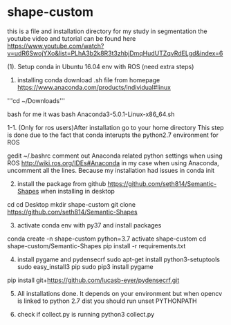 # shape-custom

this is a file and installation directory for my study in segmentation
the youtube video and tutorial can be found here
https://www.youtube.com/watch?v=udR6SwojYXo&list=PLhA3b2k8R3t3zhbjDmqHudUTZqvRdELgd&index=6


(1). Setup conda in Ubuntu 16.04 env with ROS (need extra steps)

1. installing conda
download .sh file from homepage
https://www.anaconda.com/products/individual#linux

'''cd ~/Downloads'''

bash <filename of the downloaded source>
for me it was 
bash Anaconda3-5.0.1-Linux-x86_64.sh

1-1. (Only for ros users)After installation go to your home directory
This step is done due to the fact that conda interupts the python2.7 environment for ROS

gedit ~/.bashrc
comment out Anaconda related python settings when using ROS
http://wiki.ros.org/IDEs#Anaconda
in my case when using Anaconda, uncomment all the lines. 
Because my installation had issues in conda init

2. install the package from github
https://github.com/seth814/Semantic-Shapes
when installing in desktop

cd
cd Desktop
mkdir shape-custom
git clone https://github.com/seth814/Semantic-Shapes

3. activate conda env with py37 and install packages

conda create -n shape-custom python=3.7
activate shape-custom
cd shape-custom/Semantic-Shapes
pip install -r requirements.txt

4. install pygame and pydensecrf
sudo apt-get install python3-setuptools
sudo easy_install3 pip
sudo pip3 install pygame

pip install git+https://github.com/lucasb-eyer/pydensecrf.git

5. All installations done. It depends on your environment but when opencv is linked to python 2.7 dist
you should run 
unset PYTHONPATH

6. check if collect.py is running
python3 collect.py



